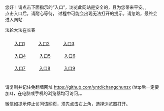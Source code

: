 您好！请点击下面指示的“入口”，浏览此网站是安全的，且为您带来平安。。 <br/>
点击入口后，请耐心等待， 过程中可能会出现无法打开的提示，请忽略，最终会进入网站. </br>

法轮大法在长春<br/>
<div style="padding:10px"><a style="margin:20px" target="_blank" href="https://d14tjzs9khgex7.cloudfront.net/2Qpsp?kdkxex" id="ccLink1" rel="nofollow">入口1</a> <a target="_blank" style="margin:20px" href="https://dy42o7q8mcftr.cloudfront.net/2Qpsp?ufmxivy" id="ccLink2" rel="nofollow">入口2</a> <a style="margin:20px" target="_blank" href="https://dn6c3xh3o81vp.cloudfront.net/2Qpsp?sjxwmch" id="ccLink3" rel="nofollow">入口3</a></div>

<div style="padding:10px" ><a style="margin:20px" target="_blank" href="https://d14tjzs9khgex7.cloudfront.net/2Qpsp?kdkxex" id="ccLink4" rel="nofollow">入口4</a> <a style="margin:20px" href="https://dy42o7q8mcftr.cloudfront.net/2Qpsp?ufmxivy" target="_blank" id="ccLink5" rel="nofollow">入口5</a> <a style="margin:20px" href="https://dn6c3xh3o81vp.cloudfront.net/2Qpsp?sjxwmch" target="_blank" id="ccLink6" rel="nofollow">入口6</a></div>

<div style="padding:10px"><a style="margin:20px" target="_blank" href="https://d14tjzs9khgex7.cloudfront.net/2Qpsp?kdkxex" id="ccLink7" rel="nofollow">入口7</a> <a style="margin:20px" href="https://dy42o7q8mcftr.cloudfront.net/2Qpsp?ufmxivy" target="_blank" id="ccLink8" rel="nofollow">入口8</a> <a style="margin:20px" target="_blank" href="https://dn6c3xh3o81vp.cloudfront.net/2Qpsp?sjxwmch" id="ccLink9" rel="nofollow">入口9</a></div>

<br/>



请复制并记住免翻墙网址 https://github.com/yntd/changchunzx (http后一定要加s)，在电脑或手机的浏览器均可访问。。<br/>

微信如提示停止访问该网页，须先点击右上角，选择浏览器打开。
